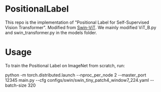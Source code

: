 # PositionalLabel
This repo is the implementation of "Positional Label for Self-Supervised Vision Transformer". Modified from [Swin-ViT](https://github.com/microsoft/Swin-Transformer). We mainly modified ViT_B.py and swin_transformer.py in the models folder.

# Usage
To train the Positional Label on ImageNet from scratch, run:

python -m torch.distributed.launch --nproc_per_node 2 --master_port 12345  main.py --cfg configs/swin/swin_tiny_patch4_window7_224.yaml --batch-size 320

